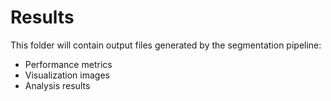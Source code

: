 # Results

This folder will contain output files generated by the segmentation pipeline:
- Performance metrics
- Visualization images
- Analysis results
